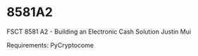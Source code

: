 # 8581A2

FSCT 8581
A2 - Building an Electronic Cash Solution
Justin Mui




Requirements:
PyCryptocome


